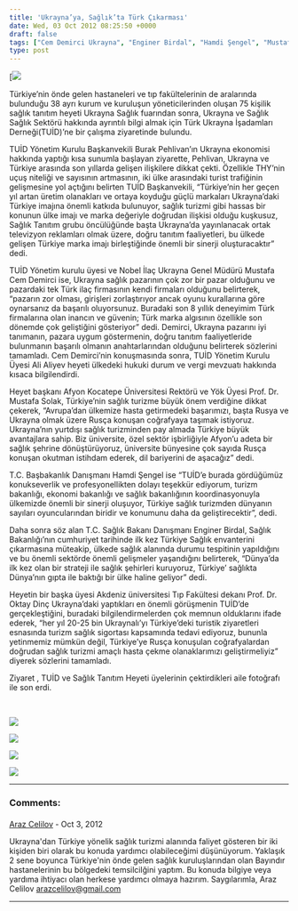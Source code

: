 ```yaml
---
title: 'Ukrayna’ya, Sağlık’ta Türk Çıkarması'
date: Wed, 03 Oct 2012 08:25:50 +0000
draft: false
tags: ["Cem Demirci Ukrayna", "Enginer Birdal", "Hamdi Şengel", "Mustafa Solak", "Oktay Dinç", "Sağlık Tanıtım Grubu", "TUİD", "TUİD (Türk Ukrayna İşadamları Derneği)", "Ukrayna Sağlık Turizmi", "Ukrayna'da Sağlık"]
type: post
---
```


[![](https://burakpehlivan.org/tuid_images/ukraynaya-saglikta-turk-cikarmasi.jpg)

Türkiye’nin önde gelen hastaneleri ve tıp fakültelerinin de aralarında bulunduğu 38 ayrı kurum ve kuruluşun yöneticilerinden oluşan 75 kişilik sağlık tanıtım heyeti Ukrayna Sağlık fuarından sonra, Ukrayna ve Sağlık Sağlık Sektörü hakkında ayrıntılı bilgi almak için Türk Ukrayna İşadamları Derneği(TUİD)’ne bir çalışma ziyaretinde bulundu.

TUİD Yönetim Kurulu Başkanvekili Burak Pehlivan’ın Ukrayna ekonomisi hakkında yaptığı kısa sunumla başlayan ziyarette, Pehlivan, Ukrayna ve Türkiye arasında son yıllarda gelişen ilişkilere dikkat çekti. Özellikle THY’nin uçuş niteliği ve sayısının artmasının, iki ülke arasındaki turist trafiğinin gelişmesine yol açtığını belirten TUİD Başkanvekili, “Türkiye’nin her geçen yıl artan üretim olanakları ve ortaya koyduğu güçlü markaları Ukrayna’daki Türkiye imajına önemli katkıda bulunuyor, sağlık turizmi gibi hassas bir konunun ülke imajı ve marka değeriyle doğrudan ilişkisi olduğu kuşkusuz, Sağlık Tanıtım grubu öncülüğünde başta Ukrayna’da yayınlanacak ortak televizyon reklamları olmak üzere, doğru tanıtım faaliyetleri, bu ülkede gelişen Türkiye marka imajı birleştiğinde önemli bir sinerji oluşturacaktır” dedi.

TUİD Yönetim kurulu üyesi ve Nobel İlaç Ukrayna Genel Müdürü Mustafa Cem Demirci ise, Ukrayna sağlık pazarının çok zor bir pazar olduğunu ve pazardaki tek Türk ilaç firmasının kendi firmaları olduğunu belirterek, “pazarın zor olması, girişleri zorlaştırıyor ancak oyunu kurallarına göre oynarsanız da başarılı oluyorsunuz. Buradaki son 8 yıllık deneyimim Türk firmalarına olan inancın ve güvenin; Türk marka algısının özellikle son dönemde çok geliştiğini gösteriyor” dedi. Demirci, Ukrayna pazarını iyi tanımanın, pazara uygum göstermenin, doğru tanıtım faaliyetleride bulunmanın başarılı olmanın anahtarlarından olduğunu belirterek sözlerini tamamladı. Cem Demirci’nin konuşmasında sonra, TUİD Yönetim Kurulu Üyesi Ali Aliyev heyeti ülkedeki hukuki durum ve vergi mevzuatı hakkında kısaca bilgilendirdi.

Heyet başkanı Afyon Kocatepe Üniversitesi Rektörü ve Yök Üyesi Prof. Dr. Mustafa Solak, Türkiye’nin sağlık turizme büyük önem verdiğine dikkat çekerek, “Avrupa’dan ülkemize hasta getirmedeki başarımızı, başta Rusya ve Ukrayna olmak üzere Rusça konuşan coğrafyaya taşımak istiyoruz. Ukrayna’nın yurtdışı sağlık turizminden pay almada Türkiye büyük avantajlara sahip. Biz üniversite, özel sektör işbirliğiyle Afyon’u adeta bir sağlık şehrine dönüştürüyoruz, üniversite bünyesine çok sayıda Rusça konuşan okutman istihdam ederek, dil bariyerini de aşacağız” dedi.

T.C. Başbakanlık Danışmanı Hamdi Şengel ise “TUİD’e burada gördüğümüz konukseverlik ve profesyonellikten dolayı teşekkür ediyorum, turizm bakanlığı, ekonomi bakanlığı ve sağlık bakanlığının koordinasyonuyla ülkemizde önemli bir sinerji oluşuyor, Türkiye sağlık turizmden dünyanın sayıları oyuncularından biridir ve konumunu daha da geliştirecektir”, dedi.

Daha sonra söz alan T.C. Sağlık Bakanı Danışmanı Enginer Birdal, Sağlık Bakanlığı’nın cumhuriyet tarihinde ilk kez Türkiye Sağlık envanterini çıkarmasına müteakip, ülkede sağlık alanında durumu tespitinin yapıldığını ve bu önemli sektörde önemli gelişmeler yaşandığını belirterek, “Dünya’da ilk kez olan bir strateji ile sağlık şehirleri kuruyoruz, Türkiye’ sağlıkta Dünya’nın gıpta ile baktığı bir ülke haline geliyor” dedi.

Heyetin bir başka üyesi Akdeniz üniversitesi Tıp Fakültesi dekanı Prof. Dr. Oktay Dinç Ukrayna’daki yaptıkları en önemli görüşmenin TUİD’de gerçekleştiğini, buradaki bilgilendirmelerden çok memnun olduklarını ifade ederek, “her yıl 20-25 bin Ukraynalı’yı Türkiye’deki turistik ziyaretleri esnasında turizm sağlık sigortası kapsamında tedavi ediyoruz, bununla yetinmemiz mümkün değil, Türkiye’ye Rusça konuşulan coğrafyalardan doğrudan sağlık turizmi amaçlı hasta çekme olanaklarımızı geliştirmeliyiz” diyerek sözlerini tamamladı.

Ziyaret , TUİD ve Sağlık Tanıtım Heyeti üyelerinin çektirdikleri aile fotoğrafı ile son erdi.

 

![](https://lh3.googleusercontent.com/-ll0D4oVIRE4/UGb_i4LDh7I/AAAAAAAACLU/n9Pnc5rcH34/s758/DSCF1945.jpg)

![](https://lh3.googleusercontent.com/-rhWvOhsoiEU/UGb_bD5WLMI/AAAAAAAACKo/T9VY3YAFbCw/s758/DSCF1891.jpg)

![](https://lh5.googleusercontent.com/-k7HJcipCda8/UGb_VZjvf0I/AAAAAAAACKQ/JY-lb0mWNCM/s758/DSCF1864.jpg)

![](https://lh6.googleusercontent.com/-Q4lnFbGRqEA/UGb_hHx9EII/AAAAAAAACLI/iJa25iy2ol8/s758/DSCF1942.jpg)


---
### Comments:
#### 
[Araz Celilov]( "arazcelilov@gmail.com") - <time datetime="2012-10-03 18:07:42">Oct 3, 2012</time>

Ukrayna'dan Türkiye yönelik sağlık turizmi alanında faliyet gösteren bir iki kişiden biri olarak bu konuda yardımcı olabileceğimi düşünüyorum. Yaklaşık 2 sene boyunca Türkiye'nin önde gelen sağlık kuruluşlarından olan Bayındır hastanelerinin bu bölgedeki temsilcilğini yaptım. Bu konuda bilgiye veya yardıma ihtiyacı olan herkese yardımcı olmaya hazırım. Saygılarımla, Araz Celilov arazcelilov@gmail.com
<hr />
